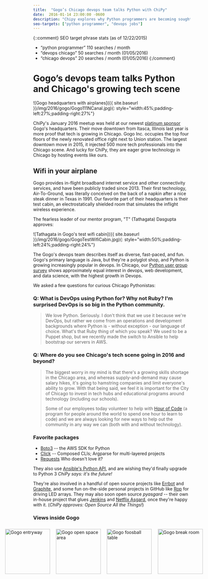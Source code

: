 ```yaml
---
title:  "Gogo’s Chicago devops team talks Python with ChiPy"
date:  2016-01-14 23:00:00 -0600
description: "Chipy explores why Python programmers are becoming sought after for roles in devops in Chicago with Gogo’s Chicago devops team."
seo-targets: ["python programmer", "devops jobs"]
---
```


{::comment}
SEO target phrase stats (as of 12/22/2015)
* “python programmer” 110 searches / month
* “devops chicago” 50 searches / month (01/05/2016)
* “chicago devops” 20 searches / month (01/05/2016)
{:/comment}


# Gogo’s devops team talks Python and Chicago's growing tech scene

![Gogo headquarters with airplanes]({{ site.baseurl }}/img/2016/gogo/Gogo111NCanal.jpg){: style="width:45%;padding-left:27%;padding-right:27%"}

ChiPy's January 2016 meetup was held at our newest [platinum
sponsor]() Gogo's headquarters. Their move downtown from Itasca, Illinois last
year is more proof that tech is growing in Chicago.
Gogo Inc. occupies the
top four floors of the newly renovated office right next to Union station.
The largest downtown move in 2015, it injected 500 more tech professionals
into the Chicago scene. And lucky for ChiPy, they are eager grow technology
in Chicago by hosting events like ours.


## Wifi in your airplane

Gogo provides in-flight broadband internet service and other
connectivity services, and have been publicly traded since 2013.
Their first technology, Air-To-Ground, was literally conceived on the
back of a napkin after a nice steak dinner in Texas in 1991.
Our favorite part of their headquarters is their test cabin, an
electrostatically shielded room that simulates the inflight wireless
experience.

The fearless leader of our mentor program, "T" (Tathagata) Dasgupta
approves:

![Tathagata in Gogo's test wifi cabin]({{ site.baseurl }}/img/2016/gogo/GogoTestWifiCabin.jpg){: style="width:50%;padding-left:24%;padding-right:24%"}


The Gogo's devops team describes itself as diverse, fast-paced, and fun.
Gogo's primary language is Java, but they're a polyglot shop, and
Python is growing increasingly popular in devops. In Chicago,
our [Python user group survey][survey-Q42015]
shows approximately equal interest in devops, web development,
and data science, with the highest growth in Devops.

We asked a few questions for curious Chicago Pythonistas:


### Q: What is DevOps using Python for? Why not Ruby? I'm surprised DevOps is so big in the Python community.

> We love Python. Seriously. I don't think that we use it because we're DevOps, but rather we come from an operations and development backgrounds where Python is - without exception - our language of choice. What's that Ruby thing of which you speak? We used to be a Puppet shop, but we recently made the switch to Ansible to help bootstrap our servers in AWS.


### Q: Where do you see Chicago's tech scene going in 2016 and beyond?

> The biggest worry in my mind is that there's a growing skills shortage in the Chicago area, and whereas supply-and-demand may cause salary hikes, it's going to hamstring companies and limit everyone's ability to grow. With that being said, we feel it is important for the City of Chicago to invest in tech hubs and educational programs around technology (including our schools).
> 
> Some of our employees today volunteer to help with [Hour of Code](http://www.code.org) (a program for people around the world to spend one hour to learn to code) and we are always looking for new ways to help out the community in any way we can (both with and without technology).


### Favorite packages

* [Boto3](https://boto3.readthedocs.org/en/latest/) -- the AWS SDK for Python
* [Click](http://click.pocoo.org/5/) -- Composed CLIs; Argparse for multi-layered projects
* [Requests](http://docs.python-requests.org/en/latest/) Who doesn't love it?

They also use [Ansible's Python API](http://docs.ansible.com/ansible/developing_api.html), and are wishing they'd finally upgrade to Python 3 *ChiPy says: it's the future!*

They're also involved in a handful of open source projects like [Errbot](http://errbot.io/) and [Graphite](https://github.com/graphite-project/), and some fun on-the-side personal projects in GitHub like [Rop](https://github.com/ak15199/rop) for driving LED arrays. They may also soon open source *pyasgard* -- their own in-house project that glues [Jenkins](https://jenkins-ci.org/) and [Netflix Asgard](https://github.com/Netflix/asgard/wiki/Quick-Start-Guide), once they're happy with it.
(*ChiPy approves: Open Source All the Things!*)


### Views inside Gogo

<div style="width:90%;display:flex;flex-wrap:nowrap;justify-content:center">
<img
  src="{{ site.baseurl }}/img/2016/gogo/GogoEntryWay.jpg"
  style="height:15vw;margin:1vw;"
  alt="Gogo entryway"
/>
<img
  src="{{ site.baseurl }}/img/2016/gogo/GogoOpenSpace.jpg"
  style="height:15vw;margin:1vw;"
  alt="Gogo open space area"
/>
<img
  src="{{ site.baseurl }}/img/2016/gogo/GogoFoosball.jpg"
  style="height:15vw;margin:1vw;"
  alt="Gogo foosball table"
/>
<img
  src="{{ site.baseurl }}/img/2016/gogo/GogoBreakRoom.jpg"
  style="height:15vw;margin:1vw;"
  alt="Gogo break room"
/>
</div>


[survey-Q42015]: http://tanyaschlusser.github.io/tmp/python-shops/2016/02/survey
[python_java]: https://dzone.com/articles/learn-python-overtakes-learn-java
